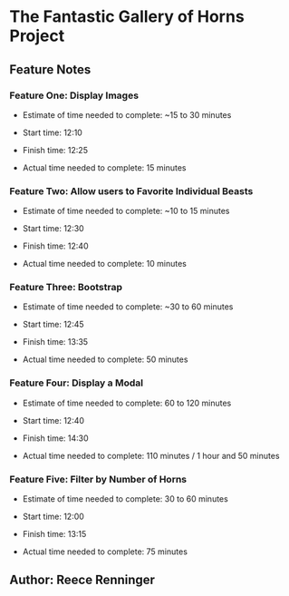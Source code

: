 # The Fantastic Gallery of Horns Project

## Feature Notes

### Feature One: Display Images

- Estimate of time needed to complete: ~15 to 30 minutes

- Start time: 12:10

- Finish time: 12:25

- Actual time needed to complete: 15 minutes

### Feature Two: Allow users to Favorite Individual Beasts

- Estimate of time needed to complete: ~10 to 15 minutes

- Start time: 12:30

- Finish time: 12:40

- Actual time needed to complete: 10 minutes

### Feature Three: Bootstrap

- Estimate of time needed to complete: ~30 to 60 minutes

- Start time: 12:45

- Finish time: 13:35

- Actual time needed to complete: 50 minutes

### Feature Four: Display a Modal

- Estimate of time needed to complete: 60 to 120 minutes

- Start time: 12:40

- Finish time: 14:30

- Actual time needed to complete: 110 minutes / 1 hour and 50 minutes

### Feature Five: Filter by Number of Horns

- Estimate of time needed to complete: 30 to 60 minutes

- Start time: 12:00

- Finish time: 13:15

- Actual time needed to complete: 75 minutes

## Author: Reece Renninger